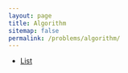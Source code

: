 ```yaml
---
layout: page
title: Algorithm
sitemap: false
permalink: /problems/algorithm/
---
```


* [List]

[List]: list.md
